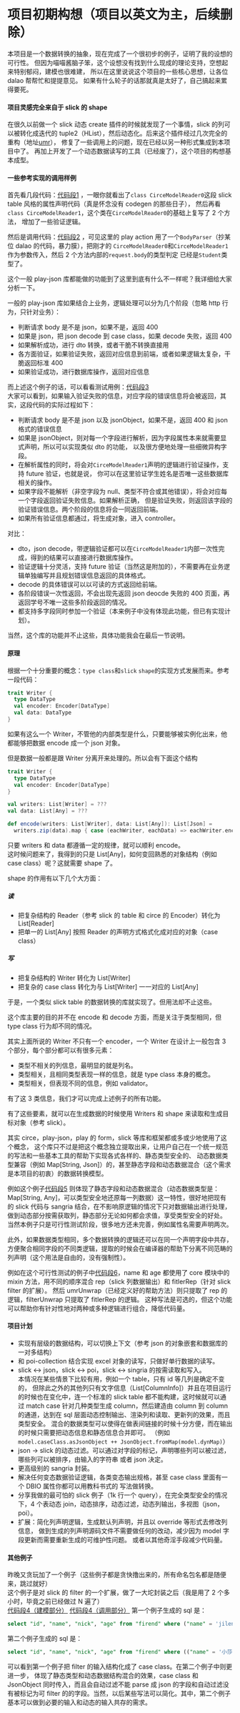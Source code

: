 项目初期构想（项目以英文为主，后续删除）
============================================================
本项目是一个数据转换的抽象，现在完成了一个很初步的例子，证明了我的设想的可行性。
但因为喵喵酱脑子笨，这个设想没有找到什么现成的理论支持，空想起来特别郁闷，建模也很难建，
所以在这里说说这个项目的一些核心思想，让各位 dalao 帮帮忙和提提意见。
如果有什么轮子的话那就真是太好了，自己搞起来累得要死。

#### 项目灵感完全来自于 slick 的 shape

在很久以前做一个 slick 动态 create 插件的时候就发现了一个事情，slick 的列可以被转化成迭代的
tuple2（HList），然后动态化。后来这个插件经过几次完全的重构（地址[umr](https://github.com/djx314/umr)），
修复了一些调用上的问题，现在已经以另一种形式集成到本项目中了。
再加上开发了一个动态数据读写的工具（已经废了），这个项目的构想基本成型。

#### 一些参考实现的调用样例

首先看几段代码：[代码段1](https://github.com/scalax/asuna/blob/master/src/test/scala/net/scalax/asuna/circe/CirceModels.scala#L11)
，一眼你就看出了`class CirceModelReader0`这段 slick table 风格的属性声明代码（真是怀念没有 codegen 的那些日子），
然后再看`class CirceModelReader1`，这个类在`CirceModelReader0`的基础上复写了 2 个方法，
增加了一些验证逻辑。

然后是调用代码：[代码段2](https://github.com/scalax/asuna/blob/master/src/test/scala/net/scalax/asuna/circe/circe/CirceController.scala#L22)
，可见这里的 play action 用了一个`BodyParser`（抄某位 dalao 的代码，暴力膜），把刚才的
`CirceModelReader0`和`CirceModelReader1`作为参数传入，然后 2 个方法内部的`request.body`的类型判定
已经是`Student`类型了。

这个一般 play-json 库都能做的功能到了这里到底有什么不一样呢？我详细给大家分析一下。

一般的 play-json 库如果结合上业务，逻辑处理可以分为几个阶段（忽略 http 行为，只针对业务）：
* 判断请求 body 是不是 json，如果不是，返回 400
* 如果是 json，把 json decode 到 case class，如果 decode 失败，返回 400
* 如果解析成功，进行 dto 转换，或者干脆不转换直接用
* 各方面验证，如果验证失败，返回对应信息到前端，或者如果逻辑太复杂，干脆返回标准 400
* 如果验证成功，进行数据库操作，返回对应信息

而上述这个例子的话，可以看看测试用例：[代码段3](https://github.com/scalax/asuna/blob/master/src/test/scala/net/scalax/asuna/circe/circe/CirceSpec.scala#L58)  
大家可以看到，如果输入验证失败的信息，对应字段的错误信息将会被返回，其实，这段代码的实际过程如下：
* 判断请求 body 是不是 json 以及 jsonObject，如果不是，返回 400 和 json 格式的错误信息
* 如果是 jsonObject，则对每一个字段进行解析，因为字段属性本来就需要显式声明，所以可以实现类似 dto 的功能，
以及很方便地处理一些细微异构字段。
* 在解析属性的同时，将会对`CirceModelReader1`声明的逻辑进行验证操作，支持 future 验证，也就是说，
你可以在这里验证学生姓名是否唯一这些数据库相关的操作。
* 如果字段不能解析（非空字段为 null、类型不符合或其他错误），将会对应每一个字段返回验证失败信息。如果解析正确，
但是验证失败，则返回该字段的验证错误信息。两个阶段的信息将会一同返回前端。
* 如果所有验证信息都通过，将生成对象，进入 controller。

对比：
* dto，json decode，带逻辑验证都可以在`CirceModelReader1`内部一次性完成，得到的结果可以直接进行数据库操作。
* 验证逻辑十分灵活，支持 future 验证（当然这是附加的），不需要再在业务逻辑单独编写并且规划错误信息返回的具体格式。
* decode 的具体错误可以以可读的方式返回给前端。
* 各阶段错误一次性返回，不会出现先返回 json deocde 失败的 400 页面，再返回学号不唯一这些多阶段返回的情况。
* 都支持多字段同时参加一个验证（本来例子中没有体现此功能，但已有实现计划）。  

当然，这个库的功能并不止这些，具体功能我会在最后一节说明。

#### 原理

根据一个十分重要的概念：`type class`和`slick` `shape`的实现方式发展而来。参考一段代码：
```scala
trait Writer {
  type DataType
  val encoder: Encoder[DataType]
  val data: DataType
}
```
如果有这么一个 Writer，不管他的内部类型是什么，只要能够被实例化出来，他都能够把数据 encode 成一个 json 对象。  

但是数据一般都是跟 Writer 分离开来处理的。所以会有下面这个结构
```scala
trait Writer {
  type DataType
  val encoder: Encoder[DataType]
}

val writers: List[Writer] = ???
val data: List[Any] = ???

def encode(writers: List[Writer], data: List[Any]): List[Json] =
  writers.zip(data).map { case (eachWriter, eachData) => eachWriter.encoder.encode(eachData.asInstanceOf[eachWriter.DataType]) }
```

只要 writers 和 data 都遵循一定的规律，就可以顺利 encode。  
这时候问题来了，我得到的只是 List[Any]，如何变回熟悉的对象结构（例如 case class）呢？这就需要 shape 了。

shape 的作用有以下几个大方面：

##### 读
* 把复杂结构的 Reader（参考 slick 的 table 和 circe 的 Encoder）转化为 List[Reader]
* 把单一的 List[Any] 按照 Reader 的声明方式格式化成对应的对象（case class）

##### 写
* 把复杂结构的 Writer 转化为 List[Writer]
* 把复杂的 case class 转化为与 List[Writer] 一一对应的 List[Any]

于是，一个类似 slick table 的数据转换的库就实现了。但用法却不止这些。

这个库主要的目的并不在 encode 和 decode 方面，而是关注于类型相同，但 type class 行为却不同的情况。

其实上面所说的 Writer 不只有一个 encoder，一个 Writer 在设计上一般包含 3 个部分，每个部分都可以有很多元素：
* 类型不相关的列信息，最明显的就是列名。
* 类型相关，且相同类型表现一样的信息，就是 type class 本身的概念。
* 类型相关，但表现不同的信息，例如 validator。

有了这 3 类信息，我们才可以完成上述例子的所有功能。

有了这些要素，就可以在生成数据的时候使用 Writers 和 shape 来读取和生成目标对象（参考 slick）。  

其实 circe，play-json，play 的 form，slick 等库和框架都或多或少地使用了这个概念，
这个库只不过是把这个概念独立提取出来，让用户自己在一个统一规范的写法和一些基本工具的帮助下实现各式各样的、静态类型安全的、
动态数据类型兼容（例如 Map[String, Json]）的，甚至静态字段和动态数据混合（这个需求是本项目的初衷）的数据转换模型。  

例如这个例子[代码段5](https://github.com/scalax/asuna/blob/master/src/test/scala/net/scalax/asuna/aa/Def.scala#L34)
则体现了静态字段和动态数据混合（动态数据类型是：Map[String, Any]，可以类型安全地还原每一列数据）这一特性，很好地把现有的 slick
代码与 sangria 结合，在不影响原逻辑的情况下只对数据输出进行处理，做到动态部分按需获取列，静态部分无论如何都会求值，享受类型安全的好处。
当然本例子只是可行性测试阶段，很多地方还未完善，例如属性名需要声明两次。

此外，如果数据类型相同，多个数据转换的逻辑还可以在同一个声明字段中共存，
方便聚合相同字段的不同类逻辑，提取的时候会在编译器的帮助下分离不同范畴的列声明（这个用法是自由的，没有强制性）。  

例如在这个可行性测试的例子中[代码段6](https://github.com/scalax/asuna/blob/master/src/test/scala/net/scalax/asuna/slick/dynamic/SlickDynTest.scala#L17-L32)，name 和 age 都使用了 core 模块中的 mixin
方法，用不同的顺序混合 rep（slick 列数据输出）和 fitlerRep（针对 slick filter 的扩展）。
然后 umrUnwrap（已经定义好的帮助方法）则只提取了 rep 的逻辑，filterUnwrap 只提取了 fitlerRep 的逻辑。
这种写法是可选的，但这个功能可以帮助你有针对性地对两种或多种逻辑进行组合，降低代码量。  

#### 项目计划
* 实现有层级的数据结构，可以切换上下文（参考 json 的对象嵌套和数据库的一对多结构）
* 和 poi-collection 结合实现 excel 对象的读写，只做好单行数据的读写。
* slick <-> json，slick <-> poi，slick <-> singria 的按需读取和写入。  
本情况在某些情景下比较有用，例如一个 table，只有 id 等几列是确定不变的，
但除此之外的其他列只有文字信息（List[ColumnInfo]）并且在项目运行的时候也在变化中，连一个标准的
slick table 都不能构建，这时候就可以通过
match case 针对几种类型生成 column，然后建造由 column 到 column 的通道，达到在 sql
层面动态控制输出、渲染列和读取、更新列的效果，而且类型安全。
混合的数据类型可以使得在做表间链接的时候十分方便，而在输出的时候只需要把动态信息和静态信息合并即可。
（例如`model.caseClass.asJsonObject ++ JsonObject.fromMap(model.dynMap)`）
* json -> slick 的动态过滤。可以通过对字段的标记，声明哪些列可以被过滤，哪些列可以被排序，由输入的字符串
或者 json 决定。
* 更高级别的 sangria 封装。
* 解决任何变态数据验证逻辑，各类变态输出规格，甚至 case class 里面有一个 DBIO 属性你都可以用教科书式的
写法做转换。
* 分享我做的最可怕的 slick 例子（1k 行一个 query），在完全类型安全的情况下，4 个表动态
join，动态排序，动态过滤，动态列输出，多视图（json，poi）。
* 扩展：简化列声明逻辑，生成默认列声明，并且以 override 等形式去修改列信息，
做到生成的列声明源码文件不需要做任何的改动，减少因为 model 字段更新而需要重新生成的可维护性问题。
或者以其他奇淫手段减少代码量。

#### 其他例子

昨晚又贪玩加了一个例子（这些例子都是贪快撸出来的，所有命名包名都是随便来，跳过就好）  
这个例子是对 slick 的 filter 的一个扩展，做了一大坨封装之后（我是用了 2 个多小时，毕竟之前已经做过 N 遍了）  
[代码段4（建模部分）](https://github.com/scalax/asuna/blob/master/src/test/scala/net/scalax/asuna/slick/async/SlickFilterTest.scala)
[代码段4（调用部分）](https://github.com/scalax/asuna/blob/master/src/test/scala/net/scalax/asuna/slick/async/AsyncTest.scala#L67-L98)
第一个例子生成的 sql 是：
```sql
select "id", "name", "nick", "age" from "firend" where ("name" = 'jilen') and ("age" = 26)
```
第二个例子生成的 sql 是：
```sql
select "id", "name", "nick", "age" from "firend" where (("name" = '小莎莎') and ("age" = 20)) and ("nick" = '烟流')
```
可以看到第一个例子把 filter 的输入结构化成了 case class。在第二个例子中则更进一步，
体现了静态类型和动态数据结构混合的效果，case class 和 JsonObject
同时传入，而且会自动过滤不能 parse 成 json 的字段和自动过滤没有被标记为可 filter
的的字段。当然，以后某些写法可以简化。其中，第二个例子基本可以做到必要的输入和动态的输入共存的需求。
